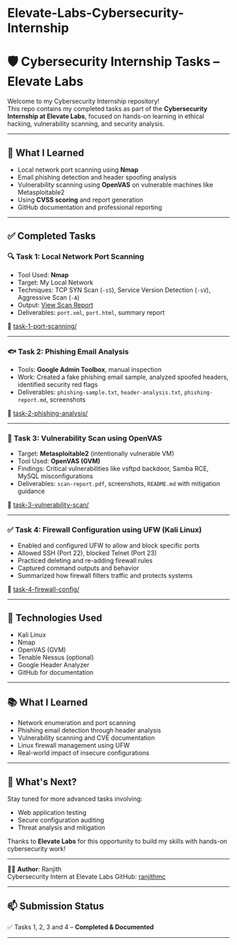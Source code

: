 # Elevate-Labs-Cybersecurity-Internship

# 🛡 Cybersecurity Internship Tasks – Elevate Labs

Welcome to my Cybersecurity Internship repository!  
This repo contains my completed tasks as part of the **Cybersecurity Internship at Elevate Labs**, focused on hands-on learning in ethical hacking, vulnerability scanning, and security analysis.


---

## 🧠 What I Learned
- Local network port scanning using **Nmap**
- Email phishing detection and header spoofing analysis
- Vulnerability scanning using **OpenVAS** on vulnerable machines like Metasploitable2
- Using **CVSS scoring** and report generation
- GitHub documentation and professional reporting

---

## ✅ Completed Tasks

### 🔍 Task 1: Local Network Port Scanning
- Tool Used: **Nmap**
- Target: My Local Network
- Techniques: TCP SYN Scan (`-sS`), Service Version Detection (`-sV`), Aggressive Scan (`-A`)
- Output: [View Scan Report](https://ranjith241.neocities.org/port)
- Deliverables: `port.xml`, `port.html`, summary report

📁 [task-1-port-scanning/](https://github.com/mcranjit/Elevate-Labs-Cybersecurity-Internship/tree/main/Task%201)

---

### 🐟 Task 2: Phishing Email Analysis
- Tools: **Google Admin Toolbox**, manual inspection
- Work: Created a fake phishing email sample, analyzed spoofed headers, identified security red flags
- Deliverables: `phishing-sample.txt`, `header-analysis.txt`, `phishing-report.md`, screenshots

📁 [task-2-phishing-analysis/](./task-2-phishing-analysis)

---

### 🔐 Task 3: Vulnerability Scan using OpenVAS
- Target: **Metasploitable2** (intentionally vulnerable VM)
- Tool Used: **OpenVAS (GVM)**
- Findings: Critical vulnerabilities like vsftpd backdoor, Samba RCE, MySQL misconfigurations
- Deliverables: `scan-report.pdf`, screenshots, `README.md` with mitigation guidance

📁 [task-3-vulnerability-scan/](./task-3-vulnerability-scan)

---

### ✅ Task 4: Firewall Configuration using UFW (Kali Linux)
- Enabled and configured UFW to allow and block specific ports
- Allowed SSH (Port 22), blocked Telnet (Port 23)
- Practiced deleting and re-adding firewall rules
- Captured command outputs and behavior
- Summarized how firewall filters traffic and protects systems

📁 [task-4-firewall-config/](./task-4-firewall-config)

---

## 🚀 Technologies Used
- Kali Linux
- Nmap
- OpenVAS (GVM)
- Tenable Nessus (optional)
- Google Header Analyzer
- GitHub for documentation

---
## 📚 What I Learned
- Network enumeration and port scanning
- Phishing email detection through header analysis
- Vulnerability scanning and CVE documentation
- Linux firewall management using UFW
- Real-world impact of insecure configurations

---

## 🚀 What's Next?
Stay tuned for more advanced tasks involving:
- Web application testing
- Secure configuration auditing
- Threat analysis and mitigation

Thanks to **Elevate Labs** for this opportunity to build my skills with hands-on cybersecurity work!

---

👨‍💻 **Author**: Ranjith  
Cybersecurity Intern at Elevate Labs
GitHub: [ranjithmc](https://github.com/mcranjit)

---

## 📫 Submission Status
✅ Tasks 1, 2, 3 and 4 – **Completed & Documented**

---
